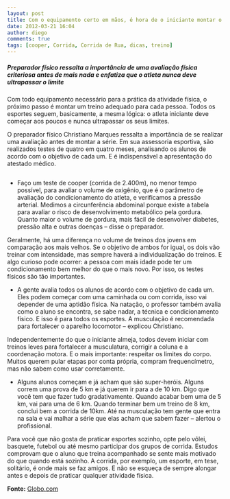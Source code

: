 ```yaml
---
layout: post
title: Com o equipamento certo em mãos, é hora de o iniciante montar o treino
date: 2012-03-21 16:04
author: diego
comments: true
tags: [cooper, Corrida, Corrida de Rua, dicas, treino]
---
```

##### Preparador físico ressalta a importância de uma avaliação física criteriosa antes de mais nada e enfatiza que o atleta nunca deve ultrapassar o limite

Com todo equipamento necessário para a prática da atividade física, o próximo passo é montar um treino adequado para cada pessoa. Todos os esportes seguem, basicamente, a mesma lógica: o atleta iniciante deve começar aos poucos e nunca ultrapassar os seus limites.

O preparador físico Christiano Marques ressalta a importância de se realizar uma avaliação antes de montar a série. Em sua assessoria esportiva, são realizados testes de quatro em quatro meses, analisando os alunos de acordo com o objetivo de cada um. E é indispensável a apresentação do atestado médico.
<!--more-->
<img src="http://s.glbimg.com/es/ge/f/original/2012/02/28/info_teste-12-minutos.png" alt="" />

- Faço um teste de cooper (corrida de 2.400m), no menor tempo possível, para avaliar o volume de oxigênio, que é o parâmetro de avaliação do condicionamento do atleta, e verificamos a pressão arterial. Medimos a circunferência abdominal porque existe a tabela para avaliar o risco de desenvolvimento metabólico pela gordura. Quanto maior o volume de gordura, mais fácil de desenvolver diabetes, pressão alta e outras doenças – disse o preparador.

Geralmente, há uma diferença no volume de treinos dos jovens em comparação aos mais velhos. Se o objetivo de ambos for igual, os dois vão treinar com intensidade, mas sempre haverá a individualização do treinos. E algo curioso pode ocorrer: a pessoa com mais idade pode ter um condicionamento bem melhor do que o mais novo. Por isso, os testes físicos são tão importantes.

- A gente avalia todos os alunos de acordo com o objetivo de cada um. Eles podem começar com uma caminhada ou com corrida, isso vai depender de uma aptidão física. Na natação, o professor também avalia como o aluno se encontra, se sabe nadar, a técnica e condicionamento físico. E isso é para todos os esportes. A musculação é recomendada para fortalecer o aparelho locomotor – explicou Christiano.

Independentemente do que o iniciante almeja, todos devem iniciar com treinos leves para fortalecer a musculatura, corrigir a coluna e a coordenação motora. E o mais importante: respeitar os limites do corpo. Muitos querem pular etapas por conta própria, compram frequencímetro, mas não sabem como usar corretamente.

- Alguns alunos começam e já acham que são super-heróis. Alguns correm uma prova de 5 km e já querem ir para a de 10 km. Digo que você tem que fazer tudo gradativamente. Quando acabar bem uma de 5 km, vai para uma de 6 km. Quando terminar bem um treino de 8 km, conclui bem a corrida de 10km. Até na musculação tem gente que entra na sala e vai malhar a série que elas acham que sabem fazer – alertou o profissional.

Para você que não gosta de praticar esportes sozinho, opte pelo vôlei, basquete, futebol ou até mesmo participar dos grupos de corrida. Estudos comprovam que o aluno que treina acompanhado se sente mais motivado do que quando está sozinho. A corrida, por exemplo, um esporte, em tese, solitário, é onde mais se faz amigos. E não se esqueça de sempre alongar antes e depois de praticar qualquer atividade física.

**Fonte:** <a href="http://globoesporte.globo.com/eu-atleta/noticia/2012/03/com-o-equipamento-certo-em-maos-e-hora-de-o-iniciante-montar-o-treino.html" target="_blank">Globo.com</a>
